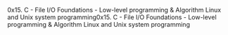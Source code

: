 0x15. C - File I/O
 Foundations - Low-level programming & Algorithm  Linux and Unix system programming0x15. C - File I/O
 Foundations - Low-level programming & Algorithm  Linux and Unix system programming
